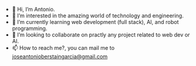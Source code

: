 - 👋 Hi, I’m Antonio.
- 👀 I’m interested in the amazing world of technology and engineering.
- 🌱 I’m currently learning web development (full stack), AI, and robot programming.
- 💞️ I’m looking to collaborate on practly any project related to web dev or AI.
- 📫 How to reach me?, you can mail me to joseantonioberstaingarcia@gmail.com

<!---
NIATSIREB/NIATSIREB is a ✨ special ✨ repository because its `README.md` (this file) appears on your GitHub profile.
You can click the Preview link to take a look at your changes.
--->
